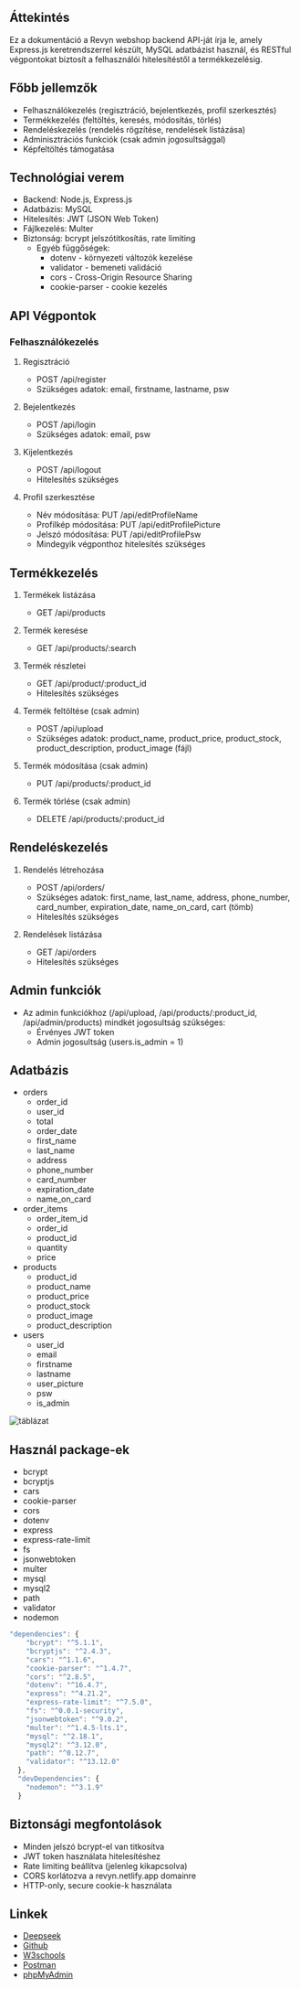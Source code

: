## Áttekintés
Ez a dokumentáció a Revyn webshop backend API-ját írja le, amely Express.js keretrendszerrel készült, MySQL adatbázist használ, és RESTful végpontokat biztosít a felhasználói hitelesítéstől a termékkezelésig.

## Főbb jellemzők
- Felhasználókezelés (regisztráció, bejelentkezés, profil szerkesztés)
- Termékkezelés (feltöltés, keresés, módosítás, törlés)
- Rendeléskezelés (rendelés rögzítése, rendelések listázása)
- Adminisztrációs funkciók (csak admin jogosultsággal)
- Képfeltöltés támogatása

## Technológiai verem
- Backend: Node.js, Express.js
- Adatbázis: MySQL
- Hitelesítés: JWT (JSON Web Token)
- Fájlkezelés: Multer
- Biztonság: bcrypt jelszótitkosítás, rate limiting
    - Egyéb függőségek:
        - dotenv - környezeti változók kezelése
        - validator - bemeneti validáció
        - cors - Cross-Origin Resource Sharing
        - cookie-parser - cookie kezelés


## API Végpontok

### Felhasználókezelés
   1. Regisztráció
        - POST /api/register
        - Szükséges adatok: email, firstname, lastname, psw
    
   2. Bejelentkezés
        - POST /api/login
        - Szükséges adatok: email, psw

  3. Kijelentkezés
        - POST /api/logout
        - Hitelesítés szükséges

   4. Profil szerkesztése
        - Név módosítása: PUT /api/editProfileName
        - Profilkép módosítása: PUT /api/editProfilePicture
        - Jelszó módosítása: PUT /api/editProfilePsw
        - Mindegyik végponthoz hitelesítés szükséges


## Termékkezelés
1. Termékek listázása
    - GET /api/products
2. Termék keresése
    - GET /api/products/:search
3. Termék részletei
    - GET /api/product/:product_id
    - Hitelesítés szükséges
4. Termék feltöltése (csak admin)
    - POST /api/upload
    - Szükséges adatok: product_name, product_price, product_stock, product_description, product_image (fájl)

5. Termék módosítása (csak admin)
    - PUT /api/products/:product_id

6. Termék törlése (csak admin)
    - DELETE /api/products/:product_id

## Rendeléskezelés
1. Rendelés létrehozása
    - POST /api/orders/
    - Szükséges adatok: first_name, last_name, address, phone_number, card_number, expiration_date, name_on_card, cart (tömb)
    - Hitelesítés szükséges

2. Rendelések listázása
    - GET /api/orders
    - Hitelesítés szükséges

## Admin funkciók
- Az admin funkciókhoz (/api/upload, /api/products/:product_id, /api/admin/products) mindkét jogosultság szükséges:
    - Érvényes JWT token
    - Admin jogosultság (users.is_admin = 1)


## Adatbázis
- orders
    - order_id
    - user_id
    - total
    - order_date
    - first_name
    - last_name
    - address
    - phone_number
    - card_number
    - expiration_date
    - name_on_card
- order_items
    - order_item_id
    - order_id
    - product_id
    - quantity
    - price
- products
    - product_id
    - product_name
    - product_price
    - product_stock
    - product_image
    - product_description
- users
    - user_id
    - email
    - firstname
    - lastname
    - user_picture
    - psw
    - is_admin

![táblázat](https://snipboard.io/v6f2kT.jpg)


## Használ package-ek
- bcrypt
- bcryptjs
- cars
- cookie-parser
- cors
- dotenv
- express
- express-rate-limit
- fs
- jsonwebtoken
- multer
- mysql
- mysql2
- path
- validator
- nodemon


```javascript
"dependencies": {
    "bcrypt": "^5.1.1",
    "bcryptjs": "^2.4.3",
    "cars": "^1.1.6",
    "cookie-parser": "^1.4.7",
    "cors": "^2.8.5",
    "dotenv": "^16.4.7",
    "express": "^4.21.2",
    "express-rate-limit": "^7.5.0",
    "fs": "^0.0.1-security",
    "jsonwebtoken": "^9.0.2",
    "multer": "^1.4.5-lts.1",
    "mysql": "^2.18.1",
    "mysql2": "^3.12.0",
    "path": "^0.12.7",
    "validator": "^13.12.0"
  },
  "devDependencies": {
    "nodemon": "^3.1.9"
  }
```

## Biztonsági megfontolások
- Minden jelszó bcrypt-el van titkosítva
- JWT token használata hitelesítéshez
- Rate limiting beállítva (jelenleg kikapcsolva)
- CORS korlátozva a revyn.netlify.app domainre
- HTTP-only, secure cookie-k használata

## Linkek
- [Deepseek](https://chat.deepseek.com)
- [Github](https://github.com/petra1226/backendd) 
- [W3schools](https://www.w3schools.com)
- [Postman](https://www.postman.com)
- [phpMyAdmin](http://localhost/phpmyadmin/index.php)

